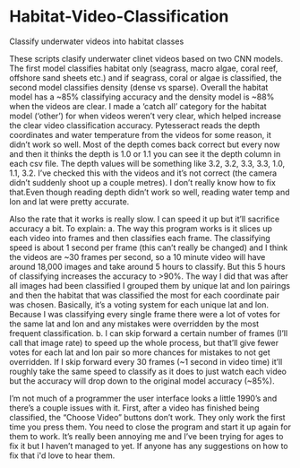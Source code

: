 # Habitat-Video-Classification
Classify underwater videos into habitat classes

These scripts clasify underwater clinet videos based on two CNN models. The first model classifies habitat only (seagrass, macro algae, coral reef, offshore sand sheets etc.) and if seagrass, coral or algae is classified, the second model classifies density (dense vs sparse). Overall the habitat model has a ~85% classifying accuracy and the density model is ~88% when the videos are clear. I made a ‘catch all’ category for the habitat model (‘other’) for when videos weren’t very clear, which helped increase the clear video classification accuracy. Pytesseract reads the depth coordinates and water temperature from the videos for some reason, it didn’t work so well. Most of the depth comes back correct but every now and then it thinks the depth is 1.0 or 1.1 you can see it the depth column in each csv file. The depth values will be something like 3.2, 3.2, 3.3, 3.3, 1.0, 1.1, 3.2. I’ve checked this with the videos and it’s not correct (the camera didn’t suddenly shoot up a couple metres). I don’t really know how to fix that.Even though reading depth didn’t work so well, reading water temp and lon and lat were pretty accurate.

Also the rate that it works is really slow. I can speed it up but it’ll sacrifice accuracy a bit. To explain:
a.	The way this program works is it slices up each video into frames and then classifies each frame. The classifying speed is about 1 second per frame (this can’t really be changed) and I think the videos are ~30 frames per second, so a 10 minute video will have around 18,000 images and take around 5 hours to classify. But this 5 hours of classifying increases the accuracy to >90%. The way I did that was after all images had been classified I grouped them by unique lat and lon pairings and then the habitat that was classified the most for each coordinate pair was chosen. Basically, it’s a voting system for each unique lat and lon. Because I was classifying every single frame there were a lot of votes for the same lat and lon and any mistakes were overridden by the most frequent classification.
b.	I can skip forward a certain number of frames (I’ll call that image rate) to speed up the whole process, but that’ll give fewer votes for each lat and lon pair so more chances for mistakes to not get overridden. If I skip forward every 30 frames (~1 second in video time) it’ll roughly take the same speed to classify as it does to just watch each video but the accuracy will drop down to the original model accuracy (~85%).

I’m not much of a programmer the user interface looks a little 1990’s and there’s a couple issues with it. First, after a video has finished being classified, the “Choose Video” buttons don’t work. They only work the first time you press them. You need to close the program and start it up again for them to work. It’s really been annoying me and I’ve been trying for ages to fix it but I haven’t managed to yet. If anyone has any suggestions on how to fix that i'd love to hear them.
